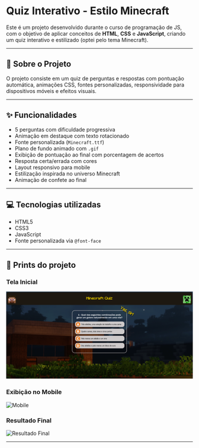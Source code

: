 # Quiz Interativo - Estilo Minecraft

Este é um projeto desenvolvido durante o curso de programação de JS, com o objetivo de aplicar conceitos de **HTML**, **CSS** e **JavaScript**, criando um quiz interativo e estilizado (optei pelo tema Minecraft).


---

## 🧠 Sobre o Projeto

O projeto consiste em um quiz de perguntas e respostas com pontuação automática, animações CSS, fontes personalizadas, responsividade para dispositivos móveis e efeitos visuais.

---

## ✨ Funcionalidades

- 5 perguntas com dificuldade progressiva
- Animação em destaque com texto rotacionado
- Fonte personalizada (`Minecraft.ttf`)
- Plano de fundo animado com `.gif`
- Exibição de pontuação ao final com porcentagem de acertos
- Resposta certa/errada com cores
- Layout responsivo para mobile
- Estilização inspirada no universo Minecraft
- Animação de confete ao final

---

## 💻 Tecnologias utilizadas

- HTML5
- CSS3
- JavaScript
- Fonte personalizada via `@font-face`

---

## 📸 Prints do projeto

### Tela Inicial

![Tela Inicial](screenshot.png)

### Exibição no Mobile

![Mobile](imagens/quiz-exemplo.png)

### Resultado Final

![Resultado Final](imagens/resultado.png)

---
